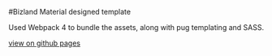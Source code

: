 #Bizland
Material designed template

Used Webpack 4 to bundle the assets, along with pug templating and SASS.

[view on github pages](https://natank.github.io/bizland/)
